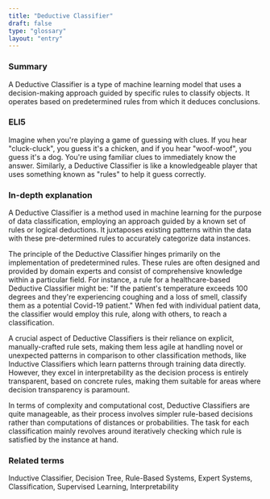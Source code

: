```yaml
---
title: "Deductive Classifier"
draft: false
type: "glossary"
layout: "entry"
---
```


### Summary

A Deductive Classifier is a type of machine learning model that uses a decision-making approach guided by specific rules to classify objects. It operates based on predetermined rules from which it deduces conclusions.

### ELI5

Imagine when you're playing a game of guessing with clues. If you hear "cluck-cluck", you guess it's a chicken, and if you hear "woof-woof", you guess it's a dog. You're using familiar clues to immediately know the answer. Similarly, a Deductive Classifier is like a knowledgeable player that uses something known as "rules" to help it guess correctly.

### In-depth explanation

A Deductive Classifier is a method used in machine learning for the purpose of data classification, employing an approach guided by a known set of rules or logical deductions. It juxtaposes existing patterns within the data with these pre-determined rules to accurately categorize data instances.

The principle of the Deductive Classifier hinges primarily on the implementation of predetermined rules. These rules are often designed and provided by domain experts and consist of comprehensive knowledge within a particular field. For instance, a rule for a healthcare-based Deductive Classifier might be: "If the patient's temperature exceeds 100 degrees and they're experiencing coughing and a loss of smell, classify them as a potential Covid-19 patient." When fed with individual patient data, the classifier would employ this rule, along with others, to reach a classification.

A crucial aspect of Deductive Classifiers is their reliance on explicit, manually-crafted rule sets, making them less agile at handling novel or unexpected patterns in comparison to other classification methods, like Inductive Classifiers which learn patterns through training data directly. However, they excel in interpretability as the decision process is entirely transparent, based on concrete rules, making them suitable for areas where decision transparency is paramount.

In terms of complexity and computational cost, Deductive Classifiers are quite manageable, as their process involves simpler rule-based decisions rather than computations of distances or probabilities. The task for each classification mainly revolves around iteratively checking which rule is satisfied by the instance at hand.

### Related terms

Inductive Classifier, Decision Tree, Rule-Based Systems, Expert Systems, Classification, Supervised Learning, Interpretability

